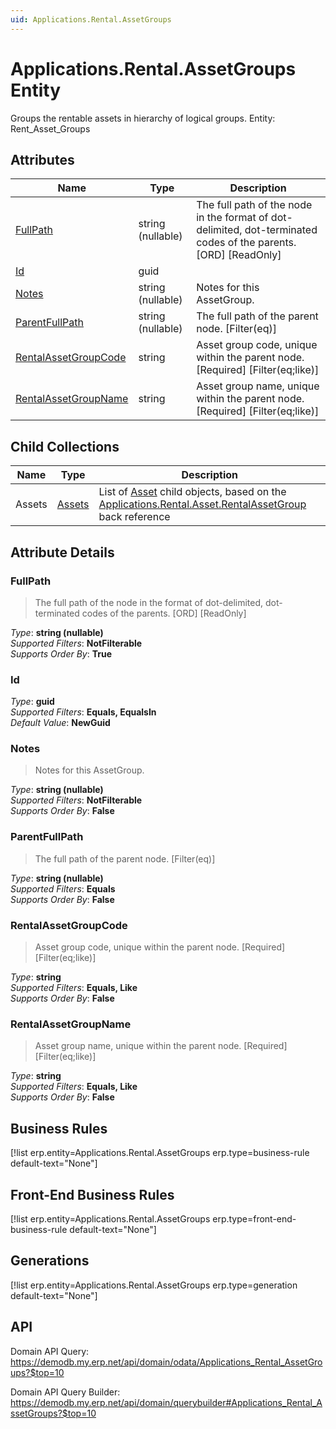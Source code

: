 ```yaml
---
uid: Applications.Rental.AssetGroups
---
```

# Applications.Rental.AssetGroups Entity

Groups the rentable assets in hierarchy of logical groups. Entity: Rent_Asset_Groups

## Attributes

| Name | Type | Description |
| ---- | ---- | --- |
| [FullPath](Applications.Rental.AssetGroups.md#fullpath) | string (nullable) | The full path of the node in the format of dot-delimited, dot-terminated codes of the parents. [ORD] [ReadOnly] 
| [Id](Applications.Rental.AssetGroups.md#id) | guid |  
| [Notes](Applications.Rental.AssetGroups.md#notes) | string (nullable) | Notes for this AssetGroup. 
| [ParentFullPath](Applications.Rental.AssetGroups.md#parentfullpath) | string (nullable) | The full path of the parent node. [Filter(eq)] 
| [RentalAssetGroupCode](Applications.Rental.AssetGroups.md#rentalassetgroupcode) | string | Asset group code, unique within the parent node. [Required] [Filter(eq;like)] 
| [RentalAssetGroupName](Applications.Rental.AssetGroups.md#rentalassetgroupname) | string | Asset group name, unique within the parent node. [Required] [Filter(eq;like)] 

## Child Collections

| Name | Type | Description |
| ---- | ---- | --- |
| Assets | [Assets](Applications.Rental.Assets.md) | List of [Asset](Applications.Rental.Assets.md) child objects, based on the [Applications.Rental.Asset.RentalAssetGroup](Applications.Rental.Assets.md#rentalassetgroup) back reference 


## Attribute Details

### FullPath

> The full path of the node in the format of dot-delimited, dot-terminated codes of the parents. [ORD] [ReadOnly]

_Type_: **string (nullable)**  
_Supported Filters_: **NotFilterable**  
_Supports Order By_: **True**  

### Id

_Type_: **guid**  
_Supported Filters_: **Equals, EqualsIn**  
_Default Value_: **NewGuid**  

### Notes

> Notes for this AssetGroup.

_Type_: **string (nullable)**  
_Supported Filters_: **NotFilterable**  
_Supports Order By_: **False**  

### ParentFullPath

> The full path of the parent node. [Filter(eq)]

_Type_: **string (nullable)**  
_Supported Filters_: **Equals**  
_Supports Order By_: **False**  

### RentalAssetGroupCode

> Asset group code, unique within the parent node. [Required] [Filter(eq;like)]

_Type_: **string**  
_Supported Filters_: **Equals, Like**  
_Supports Order By_: **False**  

### RentalAssetGroupName

> Asset group name, unique within the parent node. [Required] [Filter(eq;like)]

_Type_: **string**  
_Supported Filters_: **Equals, Like**  
_Supports Order By_: **False**  



## Business Rules

[!list erp.entity=Applications.Rental.AssetGroups erp.type=business-rule default-text="None"]

## Front-End Business Rules

[!list erp.entity=Applications.Rental.AssetGroups erp.type=front-end-business-rule default-text="None"]

## Generations

[!list erp.entity=Applications.Rental.AssetGroups erp.type=generation default-text="None"]

## API

Domain API Query:
<https://demodb.my.erp.net/api/domain/odata/Applications_Rental_AssetGroups?$top=10>

Domain API Query Builder:
<https://demodb.my.erp.net/api/domain/querybuilder#Applications_Rental_AssetGroups?$top=10>

